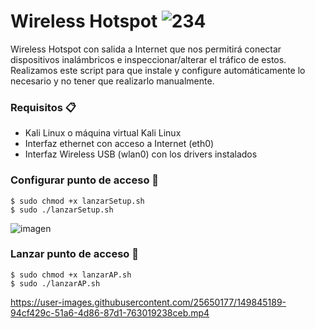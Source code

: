 # Wireless Hotspot ![234](https://user-images.githubusercontent.com/25650177/149798606-fc286bdc-e533-476f-980a-21a41f3f334e.png)

 Wireless Hotspot con salida a Internet que nos permitirá conectar dispositivos inalámbricos e inspeccionar/alterar el tráfico de estos.
 Realizamos este script para que instale y configure automáticamente lo necesario y no tener que realizarlo manualmente.
 
### Requisitos 📋
 
 - Kali Linux o máquina virtual Kali Linux
 - Interfaz ethernet con acceso a Internet (eth0)
 - Interfaz Wireless USB (wlan0) con los drivers instalados

### Configurar punto de acceso 🔧
    $ sudo chmod +x lanzarSetup.sh
    $ sudo ./lanzarSetup.sh

![imagen](https://user-images.githubusercontent.com/25650177/149844782-0d5618d1-e299-40e2-b096-7143e035b4a1.png)

### Lanzar punto de acceso 🚀
    $ sudo chmod +x lanzarAP.sh
    $ sudo ./lanzarAP.sh

https://user-images.githubusercontent.com/25650177/149845189-94cf429c-51a6-4d86-87d1-763019238ceb.mp4



